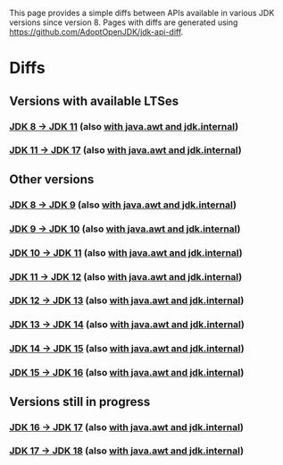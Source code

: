 
This page provides a simple diffs between APIs available in various JDK versions since version 8.
Pages with diffs are generated using https://github.com/AdoptOpenJDK/jdk-api-diff.


# Diffs

## Versions with available LTSes

### [JDK 8 -> JDK 11]() (also [with java.awt and jdk.internal]())
### [JDK 11 -> JDK 17]() (also [with java.awt and jdk.internal]())

## Other versions
### [JDK 8 -> JDK 9]() (also [with java.awt and jdk.internal]())
### [JDK 9 -> JDK 10]() (also [with java.awt and jdk.internal]())
### [JDK 10 -> JDK 11]() (also [with java.awt and jdk.internal]())
### [JDK 11 -> JDK 12]() (also [with java.awt and jdk.internal]())
### [JDK 12 -> JDK 13]() (also [with java.awt and jdk.internal]())
### [JDK 13 -> JDK 14]() (also [with java.awt and jdk.internal]())
### [JDK 14 -> JDK 15]() (also [with java.awt and jdk.internal]())
### [JDK 15 -> JDK 16]() (also [with java.awt and jdk.internal]())

## Versions still in progress
### [JDK 16 -> JDK 17]() (also [with java.awt and jdk.internal]())
### [JDK 17 -> JDK 18]() (also [with java.awt and jdk.internal]())
